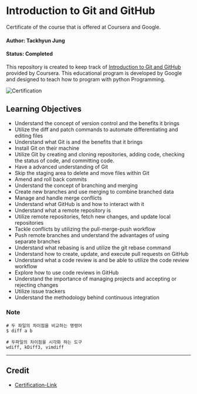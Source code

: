 # Introduction to Git and GitHub

Certificate of the course that is offered at Coursera and Google.

#### Author: Tackhyun Jung

#### Status: Completed

This repository is created to keep track of [Introduction to Git and GitHub](https://www.coursera.org/learn/introduction-git-github) provided by Coursera. This educational program is developed by Google and designed to teach how to program with python Programming.

![Certification](https://user-images.githubusercontent.com/41291493/109157479-6b6ca400-77b5-11eb-8be9-dfe25739bd72.png)

## Learning Objectives
* Understand the concept of version control and the benefits it brings
* Utilize the diff and patch commands to automate differentiating and editing files
* Understand what Git is and the benefits that it brings
* Install Git on their machine
* Utilize Git by creating and cloning repositories, adding code, checking the status of code, and committing code.
* Have a advanced understanding of Git
* Skip the staging area to delete and move files within Git
* Amend and roll back commits
* Understand the concept of branching and merging
* Create new branches and use merging to combine branched data
* Manage and handle merge conflicts
* Understand what GitHub is and how to interact with it
* Understand what a remote repository is
* Utilize remote repositories, fetch new changes, and update local repositories
* Tackle conflicts by utilizing the pull-merge-push workflow
* Push remote branches and understand the advantages of using separate branches
* Understand what rebasing is and utilize the git rebase command
* Understand how to create, update, and execute pull requests on GitHub
* Understand what a code review is and be able to utilize the code review workflow
* Explore how to use code reviews in GitHub
* Understand the importance of managing projects and accepting or rejecting changes
* Utilize issue trackers
* Understand the methodology behind continuous integration


### Note

```
# 두 파일의 차이점을 비교하는 명령어 
$ diff a b

# 두파일의 차이점을 시각화 하는 도구
wdiff, kDiff3, vimdiff
```

---

## Credit

* [Certification-Link](https://www.coursera.org/account/accomplishments/verify/FKZ3D5QBM266)
